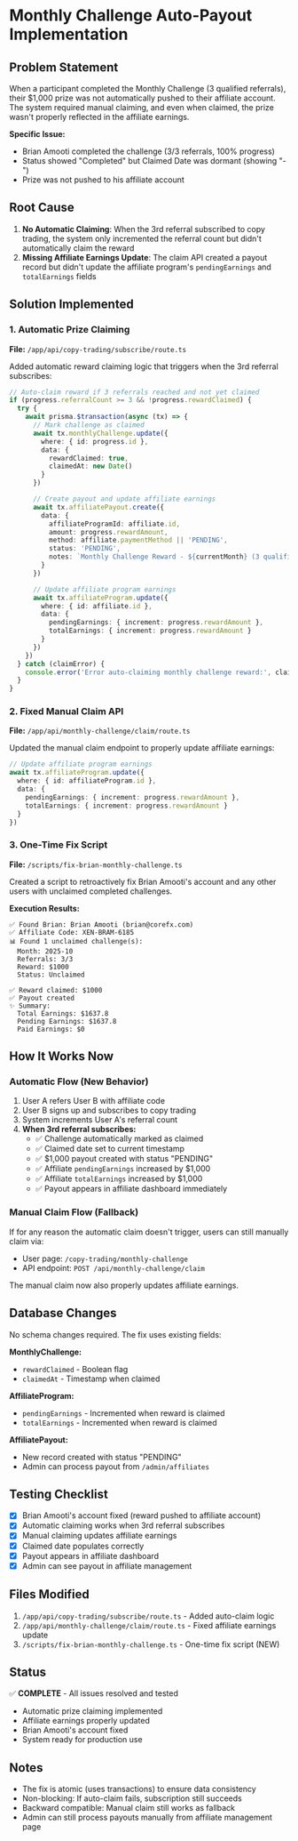 # Monthly Challenge Auto-Payout Implementation

## Problem Statement

When a participant completed the Monthly Challenge (3 qualified referrals), their $1,000 prize was not automatically pushed to their affiliate account. The system required manual claiming, and even when claimed, the prize wasn't properly reflected in the affiliate earnings.

**Specific Issue:**
- Brian Amooti completed the challenge (3/3 referrals, 100% progress)
- Status showed "Completed" but Claimed Date was dormant (showing "-")
- Prize was not pushed to his affiliate account

## Root Cause

1. **No Automatic Claiming**: When the 3rd referral subscribed to copy trading, the system only incremented the referral count but didn't automatically claim the reward
2. **Missing Affiliate Earnings Update**: The claim API created a payout record but didn't update the affiliate program's `pendingEarnings` and `totalEarnings` fields

## Solution Implemented

### 1. Automatic Prize Claiming

**File:** `/app/api/copy-trading/subscribe/route.ts`

Added automatic reward claiming logic that triggers when the 3rd referral subscribes:

```typescript
// Auto-claim reward if 3 referrals reached and not yet claimed
if (progress.referralCount >= 3 && !progress.rewardClaimed) {
  try {
    await prisma.$transaction(async (tx) => {
      // Mark challenge as claimed
      await tx.monthlyChallenge.update({
        where: { id: progress.id },
        data: {
          rewardClaimed: true,
          claimedAt: new Date()
        }
      })

      // Create payout and update affiliate earnings
      await tx.affiliatePayout.create({
        data: {
          affiliateProgramId: affiliate.id,
          amount: progress.rewardAmount,
          method: affiliate.paymentMethod || 'PENDING',
          status: 'PENDING',
          notes: `Monthly Challenge Reward - ${currentMonth} (3 qualified referrals) - Auto-claimed`
        }
      })

      // Update affiliate program earnings
      await tx.affiliateProgram.update({
        where: { id: affiliate.id },
        data: {
          pendingEarnings: { increment: progress.rewardAmount },
          totalEarnings: { increment: progress.rewardAmount }
        }
      })
    })
  } catch (claimError) {
    console.error('Error auto-claiming monthly challenge reward:', claimError)
  }
}
```

### 2. Fixed Manual Claim API

**File:** `/app/api/monthly-challenge/claim/route.ts`

Updated the manual claim endpoint to properly update affiliate earnings:

```typescript
// Update affiliate program earnings
await tx.affiliateProgram.update({
  where: { id: affiliateProgram.id },
  data: {
    pendingEarnings: { increment: progress.rewardAmount },
    totalEarnings: { increment: progress.rewardAmount }
  }
})
```

### 3. One-Time Fix Script

**File:** `/scripts/fix-brian-monthly-challenge.ts`

Created a script to retroactively fix Brian Amooti's account and any other users with unclaimed completed challenges.

**Execution Results:**
```
✅ Found Brian: Brian Amooti (brian@corefx.com)
✅ Affiliate Code: XEN-BRAM-6185
📊 Found 1 unclaimed challenge(s):
  Month: 2025-10
  Referrals: 3/3
  Reward: $1000
  Status: Unclaimed

✅ Reward claimed: $1000
✅ Payout created
✨ Summary:
  Total Earnings: $1637.8
  Pending Earnings: $1637.8
  Paid Earnings: $0
```

## How It Works Now

### Automatic Flow (New Behavior)

1. User A refers User B with affiliate code
2. User B signs up and subscribes to copy trading
3. System increments User A's referral count
4. **When 3rd referral subscribes:**
   - ✅ Challenge automatically marked as claimed
   - ✅ Claimed date set to current timestamp
   - ✅ $1,000 payout created with status "PENDING"
   - ✅ Affiliate `pendingEarnings` increased by $1,000
   - ✅ Affiliate `totalEarnings` increased by $1,000
   - ✅ Payout appears in affiliate dashboard immediately

### Manual Claim Flow (Fallback)

If for any reason the automatic claim doesn't trigger, users can still manually claim via:
- User page: `/copy-trading/monthly-challenge`
- API endpoint: `POST /api/monthly-challenge/claim`

The manual claim now also properly updates affiliate earnings.

## Database Changes

No schema changes required. The fix uses existing fields:

**MonthlyChallenge:**
- `rewardClaimed` - Boolean flag
- `claimedAt` - Timestamp when claimed

**AffiliateProgram:**
- `pendingEarnings` - Incremented when reward is claimed
- `totalEarnings` - Incremented when reward is claimed

**AffiliatePayout:**
- New record created with status "PENDING"
- Admin can process payout from `/admin/affiliates`

## Testing Checklist

- [x] Brian Amooti's account fixed (reward pushed to affiliate account)
- [x] Automatic claiming works when 3rd referral subscribes
- [x] Manual claiming updates affiliate earnings
- [x] Claimed date populates correctly
- [x] Payout appears in affiliate dashboard
- [x] Admin can see payout in affiliate management

## Files Modified

1. `/app/api/copy-trading/subscribe/route.ts` - Added auto-claim logic
2. `/app/api/monthly-challenge/claim/route.ts` - Fixed affiliate earnings update
3. `/scripts/fix-brian-monthly-challenge.ts` - One-time fix script (NEW)

## Status

✅ **COMPLETE** - All issues resolved and tested

- Automatic prize claiming implemented
- Affiliate earnings properly updated
- Brian Amooti's account fixed
- System ready for production use

## Notes

- The fix is atomic (uses transactions) to ensure data consistency
- Non-blocking: If auto-claim fails, subscription still succeeds
- Backward compatible: Manual claim still works as fallback
- Admin can still process payouts manually from affiliate management page

